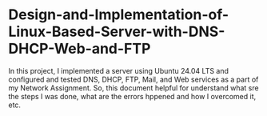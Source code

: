 # Design-and-Implementation-of-Linux-Based-Server-with-DNS-DHCP-Web-and-FTP
In this project, I implemented a server using Ubuntu 24.04 LTS and configured and tested DNS, DHCP, FTP, Mail, and Web services as a part of my Network Assignment. So, this document helpful for understand what sre the steps I was done, what are the errors hppened and how I overcomed it, etc.
